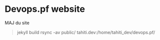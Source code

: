 # Devops.pf website


MAJ du site

> jekyll build
> rsync -av public/ tahiti.dev:/home/tahiti_dev/devops.pf/


